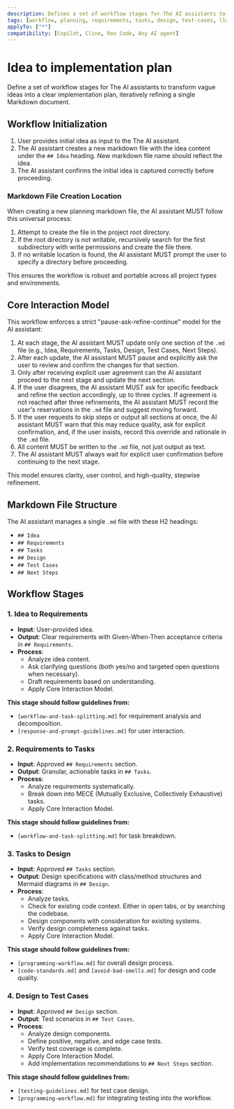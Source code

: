 ```yaml
---
description: Defines a set of workflow stages for The AI assistants to transform vague ideas into a clear implementation plan, iteratively refining a single Markdown document.
tags: [workflow, planning, requirements, tasks, design, test-cases, llm, agent]
applyTo: ["*"]
compatibility: [Copilot, Cline, Roo Code, Any AI agent]
---
```


# Idea to implementation plan

Define a set of workflow stages for The AI assistants to transform vague ideas into a clear implementation plan, iteratively refining a single Markdown document.

## Workflow Initialization

1. User provides initial idea as input to the The AI assistant.
2. The AI assistant creates a new markdown file with the idea content under the `## Idea` heading. New markdown file name should reflect the idea.
3. The AI assistant confirms the initial idea is captured correctly before proceeding.

### Markdown File Creation Location

When creating a new planning markdown file, the AI assistant MUST follow this universal process:

1. Attempt to create the file in the project root directory.
2. If the root directory is not writable, recursively search for the first subdirectory with write permissions and create the file there.
3. If no writable location is found, the AI assistant MUST prompt the user to specify a directory before proceeding.

This ensures the workflow is robust and portable across all project types and environments.

## Core Interaction Model

This workflow enforces a strict "pause-ask-refine-continue" model for the AI assistant:

1. At each stage, the AI assistant MUST update only one section of the `.md` file (e.g., Idea, Requirements, Tasks, Design, Test Cases, Next Steps).
2. After each update, the AI assistant MUST pause and explicitly ask the user to review and confirm the changes for that section.
3. Only after receiving explicit user agreement can the AI assistant proceed to the next stage and update the next section.
4. If the user disagrees, the AI assistant MUST ask for specific feedback and refine the section accordingly, up to three cycles. If agreement is not reached after three refinements, the AI assistant MUST record the user's reservations in the `.md` file and suggest moving forward.
5. If the user requests to skip steps or output all sections at once, the AI assistant MUST warn that this may reduce quality, ask for explicit confirmation, and, if the user insists, record this override and rationale in the `.md` file.
6. All content MUST be written to the `.md` file, not just output as text.
7. The AI assistant MUST always wait for explicit user confirmation before continuing to the next stage.

This model ensures clarity, user control, and high-quality, stepwise refinement.

## Markdown File Structure

The AI assistant manages a single `.md` file with these H2 headings:

- `## Idea`
- `## Requirements`
- `## Tasks`
- `## Design`
- `## Test Cases`
- `## Next Steps`

## Workflow Stages

### 1. Idea to Requirements

- **Input**: User-provided idea.
- **Output**: Clear requirements with Given-When-Then acceptance criteria in `## Requirements`.
- **Process**:
  - Analyze idea content.
  - Ask clarifying questions (both yes/no and targeted open questions when necessary).
  - Draft requirements based on understanding.
  - Apply Core Interaction Model.

**This stage should follow guidelines from:**

- `[workflow-and-task-splitting.md]` for requirement analysis and decomposition.
- `[response-and-prompt-guidelines.md]` for user interaction.

### 2. Requirements to Tasks

- **Input**: Approved `## Requirements` section.
- **Output**: Granular, actionable tasks in `## Tasks`.
- **Process**:
  - Analyze requirements systematically.
  - Break down into MECE (Mutually Exclusive, Collectively Exhaustive) tasks.
  - Apply Core Interaction Model.

**This stage should follow guidelines from:**

- `[workflow-and-task-splitting.md]` for task breakdown.

### 3. Tasks to Design

- **Input**: Approved `## Tasks` section.
- **Output**: Design specifications with class/method structures and Mermaid diagrams in `## Design`.
- **Process**:
  - Analyze tasks.
  - Check for existing code context. Either in open tabs, or by searching the codebase.
  - Design components with consideration for existing systems.
  - Verify design completeness against tasks.
  - Apply Core Interaction Model.

**This stage should follow guidelines from:**

- `[programming-workflow.md]` for overall design process.
- `[code-standards.md]` and `[avoid-bad-smells.md]` for design and code quality.

### 4. Design to Test Cases

- **Input**: Approved `## Design` section.
- **Output**: Test scenarios in `## Test Cases`.
- **Process**:
  - Analyze design components.
  - Define positive, negative, and edge case tests.
  - Verify test coverage is complete.
  - Apply Core Interaction Model.
  - Add implementation recommendations to `## Next Steps` section.

**This stage should follow guidelines from:**

- `[testing-guidelines.md]` for test case design.
- `[programming-workflow.md]` for integrating testing into the workflow.
